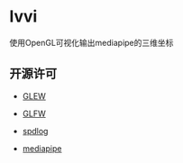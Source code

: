 # lvvi

使用OpenGL可视化输出mediapipe的三维坐标

## 开源许可

- [GLEW](3rd_party/GLEW/LICENSE)

- [GLFW](3rd_party/GLFW/LICENSE)

- [spdlog](3rd_party/spdlog/LICENSE)

- [mediapipe](3rd_party/mediapipe/LICENSE)